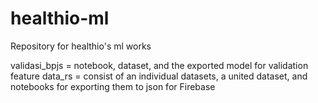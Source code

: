 # healthio-ml
Repository for healthio's ml works

validasi_bpjs = notebook, dataset, and the exported model for validation feature
data_rs = consist of an individual datasets, a united dataset, and notebooks for exporting them to json for Firebase
